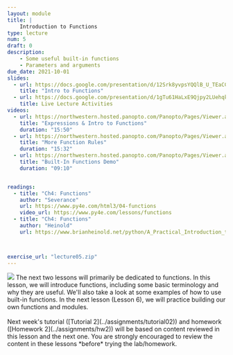 ```yaml
---
layout: module
title: |
    Introduction to Functions
type: lecture
num: 5
draft: 0
description:
    - Some useful built-in functions
    - Parameters and arguments
due_date: 2021-10-01
slides:
  - url: https://docs.google.com/presentation/d/12Srk8yvpsYQQlB_U_TEaCCcHb9zqMVmmoz4KRLUbLEQ/edit?usp=sharing
    title: "Intro to Functions"
  - url: https://docs.google.com/presentation/d/1gTu61HaLxE9Qjpy2LUehqkJDzxcTnLWOynGQ6pm6ZkQ/edit?usp=sharing
    title: Live Lecture Activities
videos: 
  - url: https://northwestern.hosted.panopto.com/Panopto/Pages/Viewer.aspx?id=17fa1eb5-c0e0-4e7e-9761-adab0002bd4e
    title: "Expressions & Intro to Functions"
    duration: "15:50"
  - url: https://northwestern.hosted.panopto.com/Panopto/Pages/Viewer.aspx?id=26a68103-e5fc-4165-a311-adab0002bc8b
    title: "More Function Rules"
    duration: "15:32"
  - url: https://northwestern.hosted.panopto.com/Panopto/Pages/Viewer.aspx?id=d9e5195f-95c3-4e95-a925-adaf01887447
    title: "Built-In Functions Demo"
    duration: "09:10"


readings:
  - title: "Ch4: Functions"
    author: "Severance"
    url: https://www.py4e.com/html3/04-functions
    video_url: https://www.py4e.com/lessons/functions
  - title: "Ch4: Functions"
    author: "Heinold"
    url: https://www.brianheinold.net/python/A_Practical_Introduction_to_Python_Programming_Heinold.pdf



exercise_url: "lecture05.zip"
---
```


<img class="module-image" src="/fall2021/assets/images/lectures/lecture_03_functions.png" /> 
The next two lessons will primarily be dedicated to functions. In this lesson, we will introduce functions, including some basic terminology and why they are useful. We'll also take a look at some examples of how to use built-in functions. In the next lesson (Lesson 6), we will practice building our own functions and modules. <br><br>Next week's tutorial ([Tutorial 2](../assignments/tutorial02)) and homework ([Homework 2](../assignments/hw2)) will be based on content reviewed in this lesson and the next one. You are strongly encouraged to review the content in these lessons *before* trying the lab/homework.
